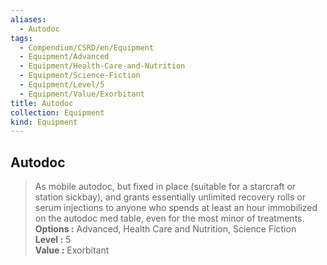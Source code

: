 ```yaml
---
aliases:
  - Autodoc
tags:
  - Compendium/CSRD/en/Equipment
  - Equipment/Advanced
  - Equipment/Health-Care-and-Nutrition
  - Equipment/Science-Fiction
  - Equipment/Level/5
  - Equipment/Value/Exorbitant
title: Autodoc
collection: Equipment
kind: Equipment
---
```

## Autodoc  
  
>As mobile autodoc, but fixed in place (suitable for a starcraft or station sickbay), and grants essentially unlimited recovery rolls or serum injections to anyone who spends at least an hour immobilized on the autodoc med table, even for the most minor of treatments.  
> **Options :** Advanced, Health Care and Nutrition, Science Fiction  
> **Level :** 5  
> **Value :** Exorbitant